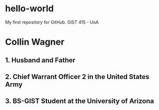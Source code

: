 # hello-world
My first repository for GitHub. GIST 415 - UoA
# **Collin Wagner**
## 1. Husband and Father
## 2. Chief Warrant Officer 2 in the United States Army
## 3. BS-GIST Student at the University of Arizona
